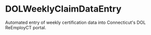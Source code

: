 # DOLWeeklyClaimDataEntry
 Automated entry of weekly certification data into Connecticut's DOL ReEmployCT portal.
